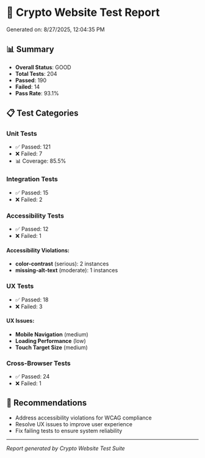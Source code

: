 # 🧪 Crypto Website Test Report

Generated on: 8/27/2025, 12:04:35 PM

## 📊 Summary

- **Overall Status**: GOOD
- **Total Tests**: 204
- **Passed**: 190
- **Failed**: 14
- **Pass Rate**: 93.1%

## 📋 Test Categories

### Unit Tests
- ✅ Passed: 121
- ❌ Failed: 7
- 📊 Coverage: 85.5%

### Integration Tests
- ✅ Passed: 15
- ❌ Failed: 2

### Accessibility Tests
- ✅ Passed: 12
- ❌ Failed: 1


#### Accessibility Violations:
- **color-contrast** (serious): 2 instances
- **missing-alt-text** (moderate): 1 instances


### UX Tests
- ✅ Passed: 18
- ❌ Failed: 3


#### UX Issues:
- **Mobile Navigation** (medium)
- **Loading Performance** (low)
- **Touch Target Size** (medium)


### Cross-Browser Tests
- ✅ Passed: 24
- ❌ Failed: 1

## 🎯 Recommendations

- Address accessibility violations for WCAG compliance
- Resolve UX issues to improve user experience
- Fix failing tests to ensure system reliability

---
*Report generated by Crypto Website Test Suite*